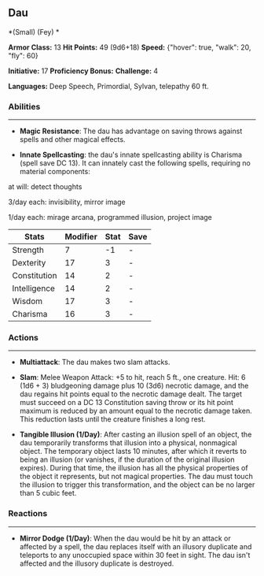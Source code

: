 ## Dau
*(Small) (Fey) *

**Armor Class:** 13
**Hit Points:** 49 (9d6+18)
**Speed:** {"hover": true, "walk": 20, "fly": 60}

**Initiative:** 17
**Proficiency Bonus:**
**Challenge:** 4

**Languages:** Deep Speech, Primordial, Sylvan, telepathy 60 ft.

### Abilities
 --- 
- **Magic Resistance**: The dau has advantage on saving throws against spells and other magical effects.

- **Innate Spellcasting**: the dau's innate spellcasting ability is Charisma (spell save DC 13). It can innately cast the following spells, requiring no material components:

at will: detect thoughts

3/day each: invisibility, mirror image

1/day each: mirage arcana, programmed illusion, project image



| Stats | Modifier | Stat | Save
| ---- | ---- | ---- | ---- |
| Strength | 7 | -1 | - |
| Dexterity | 17 | 3 | - |
| Constitution | 14 | 2 | - |
| Intelligence | 14 | 2 | - |
| Wisdom | 17 | 3 | - |
| Charisma | 16 | 3 | - |

### Actions
 --- 
- **Multiattack**: The dau makes two slam attacks.

- **Slam**: Melee Weapon Attack: +5 to hit, reach 5 ft., one creature. Hit: 6 (1d6 + 3) bludgeoning damage plus 10 (3d6) necrotic damage, and the dau regains hit points equal to the necrotic damage dealt. The target must succeed on a DC 13 Constitution saving throw or its hit point maximum is reduced by an amount equal to the necrotic damage taken. This reduction lasts until the creature finishes a long rest.

- **Tangible Illusion (1/Day)**: After casting an illusion spell of an object, the dau temporarily transforms that illusion into a physical, nonmagical object. The temporary object lasts 10 minutes, after which it reverts to being an illusion (or vanishes, if the duration of the original illusion expires). During that time, the illusion has all the physical properties of the object it represents, but not magical properties. The dau must touch the illusion to trigger this transformation, and the object can be no larger than 5 cubic feet.

### Reactions
 --- 
- **Mirror Dodge (1/Day)**: When the dau would be hit by an attack or affected by a spell, the dau replaces itself with an illusory duplicate and teleports to any unoccupied space within 30 feet in sight. The dau isn't affected and the illusory duplicate is destroyed.

